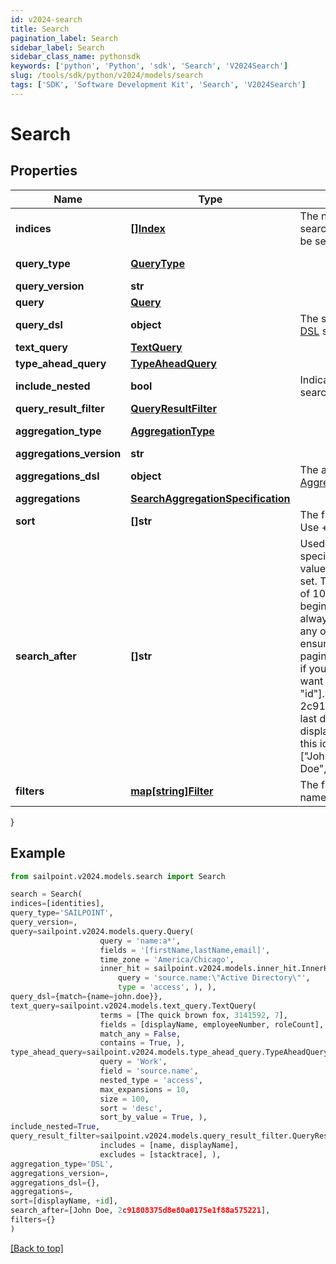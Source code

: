 ```yaml
---
id: v2024-search
title: Search
pagination_label: Search
sidebar_label: Search
sidebar_class_name: pythonsdk
keywords: ['python', 'Python', 'sdk', 'Search', 'V2024Search'] 
slug: /tools/sdk/python/v2024/models/search
tags: ['SDK', 'Software Development Kit', 'Search', 'V2024Search']
---
```


# Search


## Properties

Name | Type | Description | Notes
------------ | ------------- | ------------- | -------------
**indices** | [**[]Index**](index) | The names of the Elasticsearch indices in which to search. If none are provided, then all indices will be searched. | [optional] 
**query_type** | [**QueryType**](query-type) |  | [optional] [default to QueryType.SAILPOINT]
**query_version** | **str** |  | [optional] 
**query** | [**Query**](query) |  | [optional] 
**query_dsl** | **object** | The search query using the Elasticsearch [Query DSL](https://www.elastic.co/guide/en/elasticsearch/reference/7.10/query-dsl.html) syntax. | [optional] 
**text_query** | [**TextQuery**](text-query) |  | [optional] 
**type_ahead_query** | [**TypeAheadQuery**](type-ahead-query) |  | [optional] 
**include_nested** | **bool** | Indicates whether nested objects from returned search results should be included. | [optional] [default to True]
**query_result_filter** | [**QueryResultFilter**](query-result-filter) |  | [optional] 
**aggregation_type** | [**AggregationType**](aggregation-type) |  | [optional] [default to AggregationType.DSL]
**aggregations_version** | **str** |  | [optional] 
**aggregations_dsl** | **object** | The aggregation search query using Elasticsearch [Aggregations](https://www.elastic.co/guide/en/elasticsearch/reference/5.2/search-aggregations.html) syntax. | [optional] 
**aggregations** | [**SearchAggregationSpecification**](search-aggregation-specification) |  | [optional] 
**sort** | **[]str** | The fields to be used to sort the search results. Use + or - to specify the sort direction. | [optional] 
**search_after** | **[]str** | Used to begin the search window at the values specified. This parameter consists of the last values of the sorted fields in the current record set. This is used to expand the Elasticsearch limit of 10K records by shifting the 10K window to begin at this value. It is recommended that you always include the ID of the object in addition to any other fields on this parameter in order to ensure you don't get duplicate results while paging. For example, when searching for identities, if you are sorting by displayName you will also want to include ID, for example [\"displayName\", \"id\"].  If the last identity ID in the search result is 2c91808375d8e80a0175e1f88a575221 and the last displayName is \"John Doe\", then using that displayName and ID will start a new search after this identity. The searchAfter value will look like [\"John Doe\",\"2c91808375d8e80a0175e1f88a575221\"] | [optional] 
**filters** | [**map[string]Filter**](filter) | The filters to be applied for each filtered field name. | [optional] 
}

## Example

```python
from sailpoint.v2024.models.search import Search

search = Search(
indices=[identities],
query_type='SAILPOINT',
query_version=,
query=sailpoint.v2024.models.query.Query(
                    query = 'name:a*', 
                    fields = '[firstName,lastName,email]', 
                    time_zone = 'America/Chicago', 
                    inner_hit = sailpoint.v2024.models.inner_hit.InnerHit(
                        query = 'source.name:\"Active Directory\"', 
                        type = 'access', ), ),
query_dsl={match={name=john.doe}},
text_query=sailpoint.v2024.models.text_query.TextQuery(
                    terms = [The quick brown fox, 3141592, 7], 
                    fields = [displayName, employeeNumber, roleCount], 
                    match_any = False, 
                    contains = True, ),
type_ahead_query=sailpoint.v2024.models.type_ahead_query.TypeAheadQuery(
                    query = 'Work', 
                    field = 'source.name', 
                    nested_type = 'access', 
                    max_expansions = 10, 
                    size = 100, 
                    sort = 'desc', 
                    sort_by_value = True, ),
include_nested=True,
query_result_filter=sailpoint.v2024.models.query_result_filter.QueryResultFilter(
                    includes = [name, displayName], 
                    excludes = [stacktrace], ),
aggregation_type='DSL',
aggregations_version=,
aggregations_dsl={},
aggregations=,
sort=[displayName, +id],
search_after=[John Doe, 2c91808375d8e80a0175e1f88a575221],
filters={}
)

```
[[Back to top]](#) 

